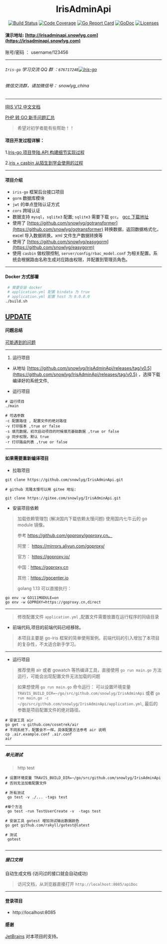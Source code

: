 <h1 align="center">IrisAdminApi</h1>

<div align="center">
    <a href="https://travis-ci.org/snowlyg/IrisAdminApi"><img src="https://travis-ci.org/snowlyg/IrisAdminApi.svg?branch=master" alt="Build Status"></a>
    <a href="https://codecov.io/gh/snowlyg/IrisAdminApi"><img src="https://codecov.io/gh/snowlyg/IrisAdminApi/branch/master/graph/badge.svg" alt="Code Coverage"></a>
    <a href="https://goreportcard.com/report/github.com/snowlyg/IrisAdminApi"><img src="https://goreportcard.com/badge/github.com/snowlyg/IrisAdminApi" alt="Go Report Card"></a>
    <a href="https://godoc.org/github.com/snowlyg/IrisAdminApi"><img src="https://godoc.org/github.com/snowlyg/IrisAdminApi?status.svg" alt="GoDoc"></a>
    <a href="https://github.com/snowlyg/IrisAdminApi/blob/master/LICENSE"><img src="https://img.shields.io/github/license/snowlyg/IrisAdminApi" alt="Licenses"></a>
</div>



#### 演示地址: [http://irisadminapi.snowlyg.com](https://irisadminapi.snowlyg.com)

账号/密码 ： username/123456

------

###### `Iris-go` 学习交流 QQ 群 ：`676717248`<a target="_blank" href="//shang.qq.com/wpa/qunwpa?idkey=cc99ccf86be594e790eacc91193789746af7df4a88e84fe949e61e5c6d63537c"><img border="0" src="http://pub.idqqimg.com/wpa/images/group.png" alt="Iris-go" title="Iris-go"></a>

###### 微信交流群，请加微信号： snowlyg_china

------

[IRIS V12 中文文档](https://www.snowlyg.com/chapter/1)

[PHP 转 GO 新手问题汇总](https://www.snowlyg.com/detail/14) 

> 希望对初学者能有些帮助！！

#### 项目开发过程详解：

1.[Iris-go 项目登陆 API 构建细节实现过程](https://www.snowlyg.com/detail/1)

2.[iris + casbin 从陌生到学会使用的过程](https://www.snowlyg.com/detail/2)

------

#### 项目介绍

- `iris-go` 框架后台接口项目
- `gorm` 数据库模块 
- `jwt` 的单点登陆认证方式
- `cors` 跨域认证
- 数据支持 `mysql`，`sqlite3` 配置; `sqlite3` 需要下载 `gcc`。  [gcc 下载地址](http://mingw-w64.org/doku.php/download)
- 使用了 [https://github.com/snowlyg/gotransformer](https://github.com/snowlyg/gotransformer) 转换数据，返回数据格式化，excel 导入数据转换，xml 文件生产数据转换等 
- 使用了 [https://github.com/snowlyg/easygorm](https://github.com/snowlyg/easygorm) 
- 使用 `casbin` 做权限控制, `server/config/rbac_model.conf` 为相关配置。系统会根据路由名称生成对应路由权限，并配置到管理员角色。



------

#### Docker 方式部署

```bash
 # 需要安装 docker 
 # application.yml 配置 bindata 为 true
 # application.yml 配置 host 为 0.0.0.0
./build.sh

```

[UPDATE](UPDATE.MD)
---

#### 问题总结

[可能遇到的问题](ERRORS.MD)

---

1. 运行项目

- 从地址 [https://github.com/snowlyg/IrisAdminApi/releases/tag/v0.5](https://github.com/snowlyg/IrisAdminApi/releases/tag/v0.5) ，选择下载编译好的系统文件,

- 运行项目 

```shell script
# 运行项目
./main 

# 可选参数
-c 配置路径 , 配置文件的绝对路径
-v 打印版本 ,true or false
-s 填充数据，初次启动项目的时候填充基础数据 ,true or false
-p 同步权限，默认 true 
-r 打印路由列表 ,true or false

```

---

#### 如果需要重新编译项目

- 拉取项目

```shell script
git clone https://github.com/snowlyg/IrisAdminApi.git

# github 克隆太慢可以用 gitee 地址:

git clone https://gitee.com/snowlyg/IrisAdminApi.git

```

- 安装项目依赖

>加载依赖管理包 (解决国内下载依赖太慢问题)
>使用国内七牛云的 go module 镜像。
>
>参考 https://github.com/goproxy/goproxy.cn。
>
>阿里： https://mirrors.aliyun.com/goproxy/
>
>官方： https://goproxy.io/
>
>中国：https://goproxy.cn
>
>其他：https://gocenter.io
>
>golang 1.13 可以直接执行：

```shell script
go env -w GO111MODULE=on
go env -w GOPROXY=https://goproxy.cn,direct
```

---

> 修改配置文件 `application.yml` ,配置文件需要放置在运行程序的同级目录

- 前端代码,项目的前端代码已经移除。

> 本项目主要是 go-iris 框架的简单使用案例。前端代码的引入增加了本项目的复杂性，不太适合新手学习。

---


- 运行项目

>推荐使用 air 或者 gowatch 等热编译工具，直接使用 `go run main.go`  方法运行，可能会出现配置文件无法加载的问题

>如果想使用 `go run main.go` 命令运行：
>可以设置环境变量 `TRAVIS_BUILD_DIR=~/go/src/github.com/snowlyg/IrisAdminApi`
>或者 `go run main.go -c ~/go/src/github.com/snowlyg/IrisAdminApi/application.yml`, 最后的参数是项目配置文件的绝对路径。

```shell script
# 安装工具 air    
go get -u github.com/cosmtrek/air
# 不同系统下，配置会不一样。具体配置方法参考 air 说明
cp .air.example.conf .air.conf
air
```

---

##### 单元测试 

> http test
>
> 

```shell script
# 设置环境变量 TRAVIS_BUILD_DIR=~/go/src/github.com/snowlyg/IrisAdminApi
# 否则无法加载配置文件

# 所有测试
 go test -v ./... -tags test 
 
#单个方法
 go test -run TestUserCreate -v  -tags test 

# 安装工具 gotest 增加测试输出数据颜色
go get github.com/rakyll/gotest@latest

# 测试
 gotest  
 
```

---

##### 接口文档

自动生成文档 (访问过的接口就会自动成功)

>访问文档，从浏览器直接打开 `http://localhost:8085/apiDoc`

---

#### 登录项目

- http://localhost:8085

#### 感谢 

[JetBrains](https://www.jetbrains.com/?from=IrisAdminApi) 对本项目的支持。
